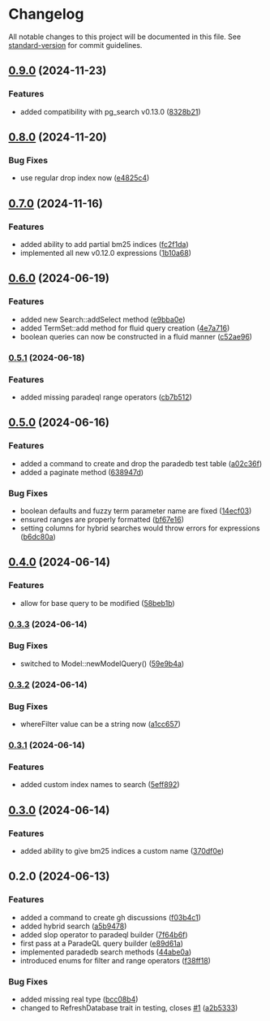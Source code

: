 # Changelog

All notable changes to this project will be documented in this file. See [standard-version](https://github.com/conventional-changelog/standard-version) for commit guidelines.

## [0.9.0](https://github.com/ShabuShabu/laravel-paradedb-search/compare/v0.2.0...v0.9.0) (2024-11-23)


### Features

* added compatibility with pg_search v0.13.0 ([8328b21](https://github.com/ShabuShabu/laravel-paradedb-search/commits/8328b2195df825c451a2ee96e1a058e39d56fe5d))


## [0.8.0](https://github.com/ShabuShabu/laravel-paradedb-search/compare/v0.2.0...v0.8.0) (2024-11-20)


### Bug Fixes

* use regular drop index now ([e4825c4](https://github.com/ShabuShabu/laravel-paradedb-search/commits/e4825c4daf48f6b7b94ece87b86329fb3502601f))


## [0.7.0](https://github.com/ShabuShabu/laravel-paradedb-search/compare/v0.2.0...v0.7.0) (2024-11-16)


### Features

* added ability to add partial bm25 indices ([fc2f1da](https://github.com/ShabuShabu/laravel-paradedb-search/commits/fc2f1daaadb82e5eaee1b7c9e549636937b5142d))
* implemented all new v0.12.0 expressions ([1b10a68](https://github.com/ShabuShabu/laravel-paradedb-search/commits/1b10a6855130592a54b1155fb01c4382e9e8ace4))

## [0.6.0](https://github.com/ShabuShabu/laravel-paradedb-search/compare/v0.5.1...v0.6.0) (2024-06-19)


### Features

* added new Search::addSelect method ([e9bba0e](https://github.com/ShabuShabu/laravel-paradedb-search/commits/e9bba0edc86862625838400351cec541d9bbe38d))
* added TermSet::add method for fluid query creation ([4e7a716](https://github.com/ShabuShabu/laravel-paradedb-search/commits/4e7a7162cfbe2a6032fda999f803ddf2e1c7ba5c))
* boolean queries can now be constructed in a fluid manner ([c52ae96](https://github.com/ShabuShabu/laravel-paradedb-search/commits/c52ae96e4419ae7bea3e1c2127253943acd735ac))


### [0.5.1](https://github.com/ShabuShabu/laravel-paradedb-search/compare/v0.5.0...v0.5.1) (2024-06-18)


### Features

* added missing paradeql range operators ([cb7b512](https://github.com/ShabuShabu/laravel-paradedb-search/commits/cb7b5129105c2137234c346ee6be3adec70faa36))


## [0.5.0](https://github.com/ShabuShabu/laravel-paradedb-search/compare/v0.4.0...v0.5.0) (2024-06-16)


### Features

* added a command to create and drop the paradedb test table ([a02c36f](https://github.com/ShabuShabu/laravel-paradedb-search/commits/a02c36ff1d4d2308027d477214168414ffed0cf5))
* added a paginate method ([638947d](https://github.com/ShabuShabu/laravel-paradedb-search/commits/638947d9ef7c6fd8af16b1d6785b86b20b64d5a8))


### Bug Fixes

* boolean defaults and fuzzy term parameter name are fixed ([14ecf03](https://github.com/ShabuShabu/laravel-paradedb-search/commits/14ecf039ba9f4d42fa2d13add564bf9697ae2359))
* ensured ranges are properly formatted ([bf67e16](https://github.com/ShabuShabu/laravel-paradedb-search/commits/bf67e16df2905510751a29c9b3b2a773beecf5f0))
* setting columns for hybrid searches would throw errors for expressions ([b6dc80a](https://github.com/ShabuShabu/laravel-paradedb-search/commits/b6dc80a82eaf28c710a2048bcf3ee92c40ba2295))


## [0.4.0](https://github.com/ShabuShabu/laravel-paradedb-search/compare/v0.3.3...v0.4.0) (2024-06-14)

### Features

* allow for base query to be modified ([58beb1b](https://github.com/ShabuShabu/laravel-paradedb-search/commits/58beb1be4fd64077e775b0db0a00e78fda15de68))


### [0.3.3](https://github.com/ShabuShabu/laravel-paradedb-search/compare/v0.3.2...v0.3.3) (2024-06-14)

### Bug Fixes

* switched to Model::newModelQuery() ([59e9b4a](https://github.com/ShabuShabu/laravel-paradedb-search/commits/59e9b4a40165b57d7dabe975a1ee77698c40021e))


### [0.3.2](https://github.com/ShabuShabu/laravel-paradedb-search/compare/v0.3.1...v0.3.2) (2024-06-14)

### Bug Fixes

* whereFilter value can be a string now ([a1cc657](https://github.com/ShabuShabu/laravel-paradedb-search/commits/a1cc6571660d0b5a73d008b2aa1c37b58059c19b))


### [0.3.1](https://github.com/ShabuShabu/laravel-paradedb-search/compare/v0.3.0...v0.3.1) (2024-06-14)

### Features

* added custom index names to search ([5eff892](https://github.com/ShabuShabu/laravel-paradedb-search/commits/5eff892ec1d1e775e8dc0b0c25e2163f885f248d))


## [0.3.0](https://github.com/ShabuShabu/laravel-paradedb-search/compare/v0.2.0...v0.3.0) (2024-06-14)

### Features

* added ability to give bm25 indices a custom name ([370df0e](https://github.com/ShabuShabu/laravel-paradedb-search/commits/370df0e3dd709034d7bbf91fd3590d917f2fa8c3))


## 0.2.0 (2024-06-13)

### Features

* added a command to create gh discussions ([f03b4c1](https://github.com/ShabuShabu/laravel-paradedb-search/commits/f03b4c1f1e7933d15c7a8cfd1458b93312183614))
* added hybrid search ([a5b9478](https://github.com/ShabuShabu/laravel-paradedb-search/commits/a5b94783e08892ea11e48303787f1bc9c1b78a57))
* added slop operator to paradeql builder ([7f64b6f](https://github.com/ShabuShabu/laravel-paradedb-search/commits/7f64b6fcb544231e975a0a01beca5be332ecc7c7))
* first pass at a ParadeQL query builder ([e89d61a](https://github.com/ShabuShabu/laravel-paradedb-search/commits/e89d61a03c31a27b4e818efb7a72719dc048ff16))
* implemented paradedb search methods ([44abe0a](https://github.com/ShabuShabu/laravel-paradedb-search/commits/44abe0ade75cac6e834fbb8e3d3c22c06907ff0e))
* introduced enums for filter and range operators ([f38ff18](https://github.com/ShabuShabu/laravel-paradedb-search/commits/f38ff18b136ed006767ecd109d8ba14219ef7bba))

### Bug Fixes

* added missing real type ([bcc08b4](https://github.com/ShabuShabu/laravel-paradedb-search/commits/bcc08b45be6c122dc12d871ba61bf97a44059519))
* changed to RefreshDatabase trait in testing, closes [#1](https://github.com/ShabuShabu/laravel-paradedb-search/issues/1) ([a2b5333](https://github.com/ShabuShabu/laravel-paradedb-search/commits/a2b5333b5e9b8dcd8c8a343a902fd8929592abd5))